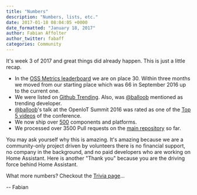 ```yaml
---
title: "Numbers"
description: "Numbers, lists, etc."
date: 2017-01-18 08:04:05 +0000
date_formatted: "January 18, 2017"
author: Fabian Affolter
author_twitter: fabaff
categories: Community
---
```


It's week 3 of 2017 and great things did already happen. This is just a little recap.

- In the [OSS Metrics leaderboard](https://ossmetrics.com/leaderboard) we are on place 30. Within three months we moved from our starting place which was 66 in September 2016 up to the current one.
- We were listed on [Github Trending](https://github.com/trending/python). Also, was [@balloob](https://github.com/balloob) mentioned as trending developer.
- [@balloob](https://github.com/balloob)'s talk at the OpenIoT Summit 2016 was rated as one of the [Top 5 videos](http://technewsdir.com/top-5-videos-from-embedded-linux-conference-and-openiot-summit-2016) of the conference.
- We now ship over [500](/integrations/#all) components and platforms.
- We processed over 3500 Pull requests on the [main repository](https://github.com/home-assistant/home-assistant) so far. 

You may ask yourself why this is amazing. It's amazing because we are a community-only project driven by volunteers there is no financial support, no company in the background, and no paid developers who are working on Home Assistant. Here is another "Thank you" because you are the driving force behind Home Assistant.

What more numbers? Checkout the [Trivia page](/help/trivia/#numbers)...

-- Fabian

